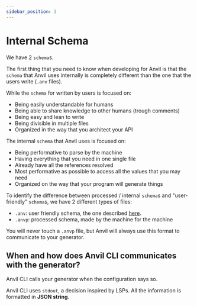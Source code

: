 ```yaml
---
sidebar_position: 2
---
```


# Internal Schema

We have 2 `schema`s.

The first thing that you need to know when developing for Anvil is that the `schema` that Anvil uses internally is completely different than the one that the users write (`.anv` files).

While the `schema` for written by users is focused on:
- Being easily understandable for humans
- Being able to share knowledge to other humans (trough comments)
- Being easy and lean to write
- Being divisible in multiple files
- Organized in the way that you architect your API

The internal `schema` that Anvil uses is focused on:
- Being performative to parse by the machine
- Having everything that you need in one single file
- Already have all the references resolved
- Most performative as possible to access all the values that you may need
- Organized on the way that your program will generate things

To identify the difference between processed / internal `schema`s and "user-friendly" `schema`s, we have 2 different types of files:
- `.anv`: user friendly schema, the one described [here](../use/schemas.md).
- `.anvp`: processed schema, made by the machine for the machine

You will never touch a `.anvp` file, but Anvil will always use this format to communicate to your generator.

## When and how does Anvil CLI communicates with the generator?

Anvil CLI calls your generator when the configuration says so.

Anvil CLI uses `stdout`, a decision inspired by LSPs. All the information is formatted in **JSON string**.
